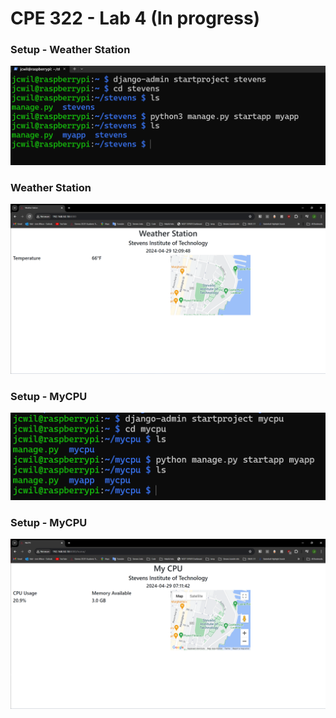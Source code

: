 # CPE 322 - Lab 4 (In progress)

### Setup - Weather Station
![cd ](lab4_01.png)

### Weather Station
![WS ](lab4_02.png)

### Setup - MyCPU
![cd2 ](lab4_03.png)

### Setup - MyCPU
![CPU ](lab4_04.png)